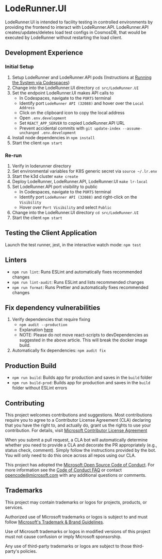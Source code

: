 # LodeRunner.UI

LodeRunner.UI is intended to facility testing in controlled environments by providing the frontend to interact with LodeRunner.API. LodeRunner.API creates/updates/deletes load test configs in CosmosDB, that would be executed by LodeRunner without restarting the load client.

## Development Experience

### Initial Setup

1. Setup LodeRunner and LodeRunner.API pods (Instructions at [Running the System via Codespaces](../../README.md#running-the-system-via-codespaces))
2. Change into the LodeRunner.UI directory `cd src/LodeRunner.UI`
3. Set the endpoint LodeRunner.UI makes API calls to
   - In Codespaces, navigate to the `PORTS` terminal
   - Identify port `LodeRunner API (32088)` and hover over the `Local Address`
   - Click on the clipboard icon to copy the local address
   - Open `.env.development`
   - Set `REACT_APP_SERVER` to copied LodeRunner.API URL
   - Prevent accidental commits with `git update-index --assume-unchanged .env.development`
4. Install node dependencies in `npm install`
5. Start the client `npm start`

### Re-run

1. Verify in loderunner directory
2. Set environmental variables for K8S generic secret via `source ~/.lr.env`
3. Start the k3d cluster `make create`
4. Deploy LodeRunner, LodeRunner.API, LodeRunner.UI `make lr-local`
5. Set LodeRunner.API port visibility to public
   - In Codespaces, navigate to the `PORTS` terminal
   - Identify port `LodeRunner API (32088)` and right-click on the `Visibility`
   - Hover over `Port Visibility` and select `Public`
6. Change into the LodeRunner.UI directory `cd src/LodeRunner.UI`
7. Start the client `npm start`

## Testing the Client Application

Launch the test runner, jest, in the interactive watch mode: `npm test`

## Linters

- `npm run lint`: Runs ESLint and automatically fixes recommended changes
- `npm run lint-audit`: Runs ESLint and lists recommended changes
- `npm run format`: Runs Prettier and automatically fixes recommended changes

## Fix dependency vulnerabilities

1. Verify dependencies that require fixing
   - `npm audit --production`
   - Explanation [here](https://github.com/facebook/create-react-app/issues/11174)
   - NOTE: Please do not move react-scripts to devDependencies as suggested in the above article. This will break the docker image build.
2. Automatically fix dependencies: `npm audit fix`

## Production Build

- `npm run build`: Builds app for production and saves in the `build` folder
- `npm run build-prod`: Builds app for production and saves in the `build` folder without ESLint errors

## Contributing

This project welcomes contributions and suggestions. Most contributions require you to agree to a Contributor License Agreement (CLA) declaring that you have the right to, and actually do, grant us the rights to use your contribution. For details, visit [Microsoft Contributor License Agreement](https://cla.opensource.microsoft.com)

When you submit a pull request, a CLA bot will automatically determine whether you need to provide a CLA and decorate the PR appropriately (e.g., status check, comment). Simply follow the instructions provided by the bot. You will only need to do this once across all repos using our CLA.

This project has adopted the [Microsoft Open Source Code of Conduct](https://opensource.microsoft.com/codeofconduct/). For more information see the [Code of Conduct FAQ](https://opensource.microsoft.com/codeofconduct/faq/) or contact [opencode@microsoft.com](mailto:opencode@microsoft.com) with any additional questions or comments.

## Trademarks

This project may contain trademarks or logos for projects, products, or services.

Authorized use of Microsoft trademarks or logos is subject to and must follow [Microsoft's Trademark & Brand Guidelines](https://www.microsoft.com/en-us/legal/intellectualproperty/trademarks/usage/general).

Use of Microsoft trademarks or logos in modified versions of this project must not cause confusion or imply Microsoft sponsorship.

Any use of third-party trademarks or logos are subject to those third-party's policies.
